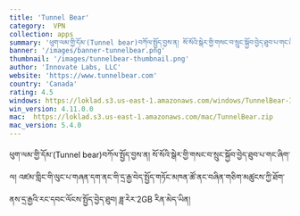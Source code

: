 ```yaml
---
title: 'Tunnel Bear'
category:  VPN
collection: apps
summary: 'ཕུག་ལམ་གྱི་དོམ་(Tunnel bear)བཀོལ་སྤྱོད་བྱས་ན། སོ་སོའི་སྒེར་གྱི་གསང་བ་སྲུང་སྐྱོབ་བྱེད་ཐུབ་པ་གང་ཞིག་ལ། འཛམ་གླིང་གི་ལུང་པ་གཞན་དག་ནང་གི་དྲ་རྒྱ་བེད་སྤྱོད་གཏོང་མཁན་ཚོ་ནང་བཞིན་གཅིག་མཚུངས་ཀྱི་ཐོག་ནས་དྲ་རྒྱའི་རང་དབང་ལོངས་སྤྱོད་བྱེད་ཐུབ། ཟླ་རེར་2GB རིན་མེད་ཡིན། '
banner: '/images/banner-tunnelbear.png'
thumbnail: '/images/tunnelbear-thumbnail.png'
author: 'Innovate Labs, LLC'
website: 'https://www.tunnelbear.com'
country: 'Canada'
rating: 4.5
windows: https://loklad.s3.us-east-1.amazonaws.com/windows/TunnelBear-Installer.exe
win_version: 4.11.0.0
mac:  https://loklad.s3.us-east-1.amazonaws.com/mac/TunnelBear.zip
mac_version: 5.4.0
---
```


ཕུག་ལམ་གྱི་དོམ་(Tunnel bear)བཀོལ་སྤྱོད་བྱས་ན། སོ་སོའི་སྒེར་གྱི་གསང་བ་སྲུང་སྐྱོབ་བྱེད་ཐུབ་པ་གང་ཞིག་ལ། འཛམ་གླིང་གི་ལུང་པ་གཞན་དག་ནང་གི་དྲ་རྒྱ་བེད་སྤྱོད་གཏོང་མཁན་ཚོ་ནང་བཞིན་གཅིག་མཚུངས་ཀྱི་ཐོག་ནས་དྲ་རྒྱའི་རང་དབང་ལོངས་སྤྱོད་བྱེད་ཐུབ། ཟླ་རེར་2GB རིན་མེད་ཡིན། 